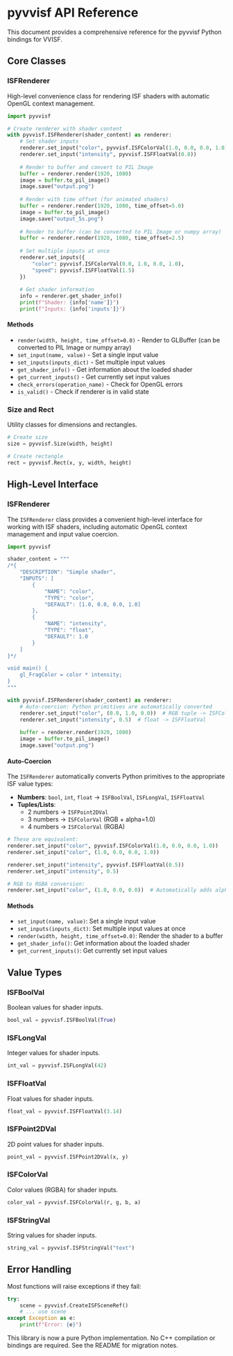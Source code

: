 # pyvvisf API Reference

This document provides a comprehensive reference for the pyvvisf Python bindings for VVISF.

## Core Classes



### ISFRenderer

High-level convenience class for rendering ISF shaders with automatic OpenGL context management.

```python
import pyvvisf

# Create renderer with shader content
with pyvvisf.ISFRenderer(shader_content) as renderer:
    # Set shader inputs
    renderer.set_input("color", pyvvisf.ISFColorVal(1.0, 0.0, 0.0, 1.0))
    renderer.set_input("intensity", pyvvisf.ISFFloatVal(0.8))
    
    # Render to buffer and convert to PIL Image
    buffer = renderer.render(1920, 1080)
    image = buffer.to_pil_image()
    image.save("output.png")
    
    # Render with time offset (for animated shaders)
    buffer = renderer.render(1920, 1080, time_offset=5.0)
    image = buffer.to_pil_image()
    image.save("output_5s.png")
    
    # Render to buffer (can be converted to PIL Image or numpy array)
    buffer = renderer.render(1920, 1080, time_offset=2.5)
    
    # Set multiple inputs at once
    renderer.set_inputs({
        "color": pyvvisf.ISFColorVal(0.0, 1.0, 0.0, 1.0),
        "speed": pyvvisf.ISFFloatVal(1.5)
    })
    
    # Get shader information
    info = renderer.get_shader_info()
    print(f"Shader: {info['name']}")
    print(f"Inputs: {info['inputs']}")
```

#### Methods

- `render(width, height, time_offset=0.0)` - Render to GLBuffer (can be converted to PIL Image or numpy array)
- `set_input(name, value)` - Set a single input value
- `set_inputs(inputs_dict)` - Set multiple input values
- `get_shader_info()` - Get information about the loaded shader
- `get_current_inputs()` - Get currently set input values
- `check_errors(operation_name)` - Check for OpenGL errors
- `is_valid()` - Check if renderer is in valid state

### Size and Rect

Utility classes for dimensions and rectangles.

```python
# Create size
size = pyvvisf.Size(width, height)

# Create rectangle
rect = pyvvisf.Rect(x, y, width, height)
```

## High-Level Interface

### ISFRenderer

The `ISFRenderer` class provides a convenient high-level interface for working with ISF shaders, including automatic OpenGL context management and input value coercion.

```python
import pyvvisf

shader_content = """
/*{
    "DESCRIPTION": "Simple shader",
    "INPUTS": [
        {
            "NAME": "color",
            "TYPE": "color",
            "DEFAULT": [1.0, 0.0, 0.0, 1.0]
        },
        {
            "NAME": "intensity",
            "TYPE": "float",
            "DEFAULT": 1.0
        }
    ]
}*/

void main() {
    gl_FragColor = color * intensity;
}
"""

with pyvvisf.ISFRenderer(shader_content) as renderer:
    # Auto-coercion: Python primitives are automatically converted
    renderer.set_input("color", (0.0, 1.0, 0.0))  # RGB tuple -> ISFColorVal
    renderer.set_input("intensity", 0.5)  # float -> ISFFloatVal
    
    buffer = renderer.render(1920, 1080)
    image = buffer.to_pil_image()
    image.save("output.png")
```

#### Auto-Coercion

The `ISFRenderer` automatically converts Python primitives to the appropriate ISF value types:

- **Numbers**: `bool`, `int`, `float` → `ISFBoolVal`, `ISFLongVal`, `ISFFloatVal`
- **Tuples/Lists**: 
  - 2 numbers → `ISFPoint2DVal`
  - 3 numbers → `ISFColorVal` (RGB + alpha=1.0)
  - 4 numbers → `ISFColorVal` (RGBA)

```python
# These are equivalent:
renderer.set_input("color", pyvvisf.ISFColorVal(1.0, 0.0, 0.0, 1.0))
renderer.set_input("color", (1.0, 0.0, 0.0, 1.0))

renderer.set_input("intensity", pyvvisf.ISFFloatVal(0.5))
renderer.set_input("intensity", 0.5)

# RGB to RGBA conversion:
renderer.set_input("color", (1.0, 0.0, 0.0))  # Automatically adds alpha=1.0
```

#### Methods

- `set_input(name, value)`: Set a single input value
- `set_inputs(inputs_dict)`: Set multiple input values at once
- `render(width, height, time_offset=0.0)`: Render the shader to a buffer
- `get_shader_info()`: Get information about the loaded shader
- `get_current_inputs()`: Get currently set input values

## Value Types

### ISFBoolVal

Boolean values for shader inputs.

```python
bool_val = pyvvisf.ISFBoolVal(True)
```

### ISFLongVal

Integer values for shader inputs.

```python
int_val = pyvvisf.ISFLongVal(42)
```

### ISFFloatVal

Float values for shader inputs.

```python
float_val = pyvvisf.ISFFloatVal(3.14)
```

### ISFPoint2DVal

2D point values for shader inputs.

```python
point_val = pyvvisf.ISFPoint2DVal(x, y)
```

### ISFColorVal

Color values (RGBA) for shader inputs.

```python
color_val = pyvvisf.ISFColorVal(r, g, b, a)
```

### ISFStringVal

String values for shader inputs.

```python
string_val = pyvvisf.ISFStringVal("text")
```

## Error Handling

Most functions will raise exceptions if they fail:

```python
try:
    scene = pyvvisf.CreateISFSceneRef()
    # ... use scene
except Exception as e:
    print(f"Error: {e}")
```

This library is now a pure Python implementation. No C++ compilation or bindings are required. See the README for migration notes. 